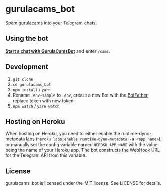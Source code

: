 # gurulacams_bot
Spam [gurulacams](http://gurula.wtf/cams) into your Telegram chats.

## Using the bot
[**Start a chat with GurulaCamsBot**](https://telegram.me/gurulacams_bot) and enter `/cams`.

## Development
1. `git clone`
2. `cd gurulacams_bot`
3. `npm install` / `yarn`
4. Rename `.env-sample` to `.env`, create a new Bot with the [BotFather](https://telegram.me/BotFather), replace token with new token
5. `npm watch` / `yarn watch`

## Hosting on Heroku
When hosting on Heroku, you need to either enable the runtime-dyno-metadata labs (`heroku labs:enable runtime-dyno-metadata -a <app name>`), or manually set the config variable named `HEROKU_APP_NAME` with the value being the name of your Heroku app. The bot constructs the WebHook URL for the Telegram API from this variable.

## License
gurulacams_bot is licensed under the MIT license. See LICENSE for details.
